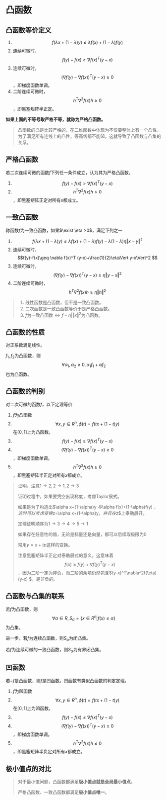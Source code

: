 # 凸函数

## 凸函数等价定义

1. $$f(\lambda x+(1-\lambda)y)\leq \lambda f(x) + (1-\lambda)f(y) $$
2. 连续可微时，$$f(y)-f(x)\geq \nabla f(x)^T (y-x) $$
3. 连续可微时，$$(\nabla f(y)-\nabla f(x))^T(y-x)\geq 0 $$，即梯度函数单调。
4. 二阶连续可微时，$$h^T \nabla^2f(x)h\geq 0 $$，即黑塞矩阵半正定。

**如果上面的不等号取严格不等，就称为严格凸函数。**

> 凸函数的凸是比较严格的，在二维函数中体现为不仅要整体上有一个凸性，为了满足所有连线上的凸性，等高线都不能凹。这就导致了凸函数与凸集的关系。

## 严格凸函数

若二次连续可微的函数$f$下列任一条件成立，认为其为严格凸函数。

1. $$f(y)-f(x)\gt \nabla f(x)^T (y-x) $$
2. $$h^T \nabla^2f(x)h\gt 0 $$，即黑塞矩阵正定对所有$x$都成立。

## 一致凸函数

称函数$f$为一致凸函数，如果$\exist \eta >0$，满足下列之一

1. $$f(\lambda x+(1-\lambda)y)\leq \lambda f(x) + (1-\lambda)f(y)-\lambda(1-\lambda)\eta\Vert x-y\Vert^2 $$
2. 连续可微时，$$f(y)-f(x)\geq \nabla f(x)^T (y-x)+\frac{1}{2}\eta\Vert y-x\Vert^2  $$
3. 连续可微时，$$(\nabla f(y)-\nabla f(x))^T(y-x)\geq \eta\Vert y-x\Vert^2  $$
4. 二阶连续可微时，$$h^T \nabla^2f(x)h\geq \eta\Vert h\Vert^2 $$

> 1. 线性函数是凸函数，但不是一致凸函数。
> 2. 二次函数是一致凸函数等价于是严格凸函数。
> 3. $f$为一致凸函数$\iff f-\eta|\Vert x\Vert^2$为凸函数。

## 凸函数的性质

对正系数满足线性。

$f_1,f_2$为凸函数，则$$\forall \alpha_1,\alpha_2\geq 0,\alpha_1 f_1+\alpha f_2 $$也为凸函数。

## 凸函数的判别

对二次可微的函数$f$，以下定理等价

1. $f$为凸函数
2. $$\forall x,y\in R^n,\phi(t)=f(tx+(1-t)y) $$在$[0,1]$上为凸函数。
3. $$f(y)-f(x)\geq \nabla f(x)^T (y-x) $$
4. $$(\nabla f(y)-\nabla f(x))^T(y-x)\geq 0 $$，即梯度函数单调。
5. $$h^T \nabla^2f(x)h\geq 0 $$，即黑塞矩阵半正定对所有$x$都成立。

> 证明，注意$1\to 2,2\to 1,2\to 3$
> 
> 证明过程中，如果要凭空出现梯度，考虑Taylor展式。
> 
> 如果是为了构造出$\alpha x+(1-\alpha)y $与$\alpha f(x)+(1-\alpha)f(y) $，这时可以考虑变换$z=\alpha x+(1-\alpha)y$，并且在$z$上泰勒展开。
> 
> 定理证明顺序为$1\to 3 \to 4 \to 5\to 1$
> 
> 如果存在任意性的值，无论是标量还是向量，都可以后续取极限为0
> 
> 常用$y=x+tp$这样的变换。
>
> 注意黑塞矩阵半正定对泰勒展式的意义。这意味着$$f(x)\geq f(y)+\nabla f(y)^T(y-x) $$，因为二阶一定为非负，而二阶的余项仍然包含$(y-x)^T\nabla^2f(\eta)(y-x) $，是非负的。

## 凸函数与凸集的联系

若$f$为凸函数，则$$\forall \alpha\in R,S_\alpha=\{x\in R^n|f(x)\leq \alpha \}$$为凸集。

进一步，若$f$为连续凸函数，则$S_\alpha$为闭凸集。

若$f$为连续可微的一致凸函数，则$S_\alpha$为有界闭凸集。

## 凹函数

若$-f$是凸函数，则$f$是凹函数。凹函数有类似凸函数的判定定理。

1. $f$为凹函数
2. $$\forall x,y\in R^n,\phi(t)=f(tx+(1-t)y) $$在$[0,1]$上为凹函数。
3. $$f(y)-f(x)\leq \nabla f(x)^T (y-x) $$
4. $$(\nabla f(y)-\nabla f(x))^T(y-x)\leq 0 $$，即梯度函数单调。
5. $$h^T \nabla^2f(x)h\leq 0 $$，即黑塞矩阵半负定对所有$x$都成立。

## 极小值点的对比

> 对于最小值问题，凸函数都满足**极小值点就是全局最小值点**。
>
> 严格凸函数、一致凸函数都满足**极小值点唯一**。




